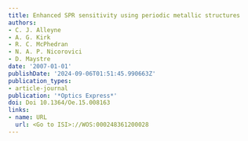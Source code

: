 ```yaml
---
title: Enhanced SPR sensitivity using periodic metallic structures
authors:
- C. J. Alleyne
- A. G. Kirk
- R. C. McPhedran
- N. A. P. Nicorovici
- D. Maystre
date: '2007-01-01'
publishDate: '2024-09-06T01:51:45.990663Z'
publication_types:
- article-journal
publication: '*Optics Express*'
doi: Doi 10.1364/Oe.15.008163
links:
- name: URL
  url: <Go to ISI>://WOS:000248361200028
---
```

